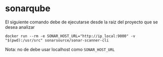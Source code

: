 # sonarqube
El siguiente comando debe de ejecutarse desde la raiz del proyecto que se desea analizar

```
docker run --rm -e SONAR_HOST_URL="http://ip_local:9000" -v "$(pwd):/usr/src" sonarsource/sonar-scanner-cli
```

Nota: no de debe usar localhost como ```SONAR_HOST_URL```
